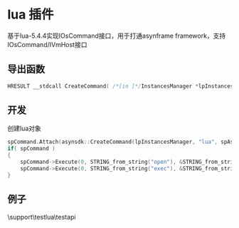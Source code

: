 # lua 插件  

基于lua-5.4.4实现IOsCommand接口，用于打通asynframe framework，支持IOsCommand/IVmHost接口  

## 导出函数  
```c++  
HRESULT __stdcall CreateCommand( /*[in ]*/InstancesManager *lpInstancesManager, /*[in ]*/IUnknown *param1, /*[in ]*/uint64_t param2, /*[out]*/IOsCommand **ppObject)  
```  

## 开发  
创建lua对象
```c++  
spCommand.Attach(asynsdk::CreateCommand(lpInstancesManager, "lua", spAsynFrameThread, 0));
if( spCommand )
{
    spCommand->Execute(0, STRING_from_string("open"), &STRING_from_string("test.lua"), 1, 0); //执行test.lua脚本
    spCommand->Execute(0, STRING_from_string("exec"), &STRING_from_string("print(\"This is my world!\")"), 1, 0); //执行lua脚本块
}
```  

## 例子  
\support\testlua\testapi  